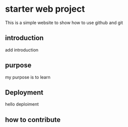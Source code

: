 # starter web project
This is a simple website to show how to use github and git
## introduction
add introduction
## purpose
my purpose is to learn
## Deployment
hello deploiment
## how to contribute
